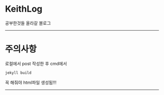 # KeithLog
공부한것들 올라갈 블로그
<hr/>

# 주의사항
로컬에서 post 작성한 후 cmd에서
```
jekyll build
```
꼭 해줘야 html파일 생성됨!!!
<hr/>